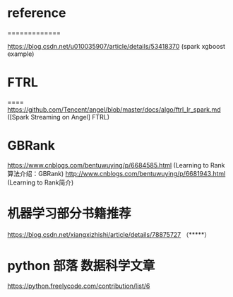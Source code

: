 # reference
=============

https://blog.csdn.net/u010035907/article/details/53418370 (spark xgboost example)


# FTRL
====
https://github.com/Tencent/angel/blob/master/docs/algo/ftrl_lr_spark.md ([Spark Streaming on Angel] FTRL)



# GBRank
https://www.cnblogs.com/bentuwuying/p/6684585.html (Learning to Rank算法介绍：GBRank)
http://www.cnblogs.com/bentuwuying/p/6681943.html (Learning to Rank简介)


# 机器学习部分书籍推荐

https://blog.csdn.net/xiangxizhishi/article/details/78875727 （*****）

# python 部落 数据科学文章

https://python.freelycode.com/contribution/list/6